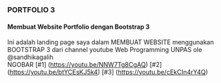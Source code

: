 ### PORTFOLIO 3

#### Membuat Website Portfolio dengan Bootstrap 3
 
Ini adalah landing page saya dalam MEMBUAT WEBSITE menggunakan BOOTSTRAP 3 dari channel youtube Web Programming UNPAS ole @sandhikagalih  
NGOBAR [#1] (https://youtu.be/NNW7Tg8CgAQ) [#2] (https://youtu.be/btYCEsKJ5k4) [#3] (https://youtu.be/cEkCIn4rY4Q)
